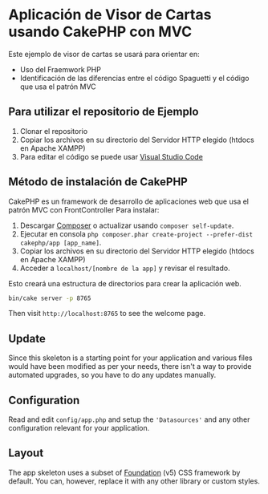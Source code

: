 
# Aplicación de Visor de Cartas usando CakePHP con MVC
Este ejemplo de visor de cartas se usará para orientar en:

* Uso del Fraemwork PHP
* Identificación de las diferencias entre el código Spaguetti y el código que usa el patrón MVC

## Para utilizar el repositorio de Ejemplo
1. Clonar el repositorio
2. Copiar los archivos en su directorio del Servidor HTTP elegido (htdocs en Apache XAMPP)
3. Para editar el código se puede usar [Visual Studio  Code](https://code.visualstudio.com/)

## Método de instalación de CakePHP
CakePHP es un framework de desarrollo de aplicaciones web que usa el patrón MVC con FrontController
Para instalar:
1. Descargar [Composer](https://getcomposer.org/doc/00-intro.md) o actualizar usando `composer self-update`.
2. Ejecutar en consola `php composer.phar create-project --prefer-dist cakephp/app [app_name]`. 
3. Copiar los archivos en su directorio del Servidor HTTP elegido (htdocs en Apache XAMPP)
4. Acceder a `localhost/[nombre de la app]` y revisar el resultado.

Esto creará una estructura de directorios para crear la aplicación web.



```bash
bin/cake server -p 8765
```

Then visit `http://localhost:8765` to see the welcome page.

## Update

Since this skeleton is a starting point for your application and various files
would have been modified as per your needs, there isn't a way to provide
automated upgrades, so you have to do any updates manually.

## Configuration

Read and edit `config/app.php` and setup the `'Datasources'` and any other
configuration relevant for your application.

## Layout

The app skeleton uses a subset of [Foundation](http://foundation.zurb.com/) (v5) CSS
framework by default. You can, however, replace it with any other library or
custom styles.
